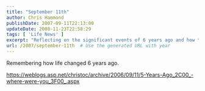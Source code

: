 ```yaml
---
title: "September 11th"
author: Chris Hammond
publishDate: 2007-09-11T22:13:00
updateDate: 2008-11-23T22:58:29
tags: [ 'Life News' ]
excerpt: "Reflecting on the significant events of 6 years ago and how they shaped our lives today. Join us in remembering the past at the linked blog post. #memories #reflection #anniversary"
url: /2007/september-11th  # Use the generated URL with year
---
```

<p>Remembering how life changed 6 years ago.</p> <p><a href="https://weblogs.asp.net/christoc/archive/2006/09/11/5-Years-Ago_2C00_-where-were-you_3F00_.aspx">https://weblogs.asp.net/christoc/archive/2006/09/11/5-Years-Ago_2C00_-where-were-you_3F00_.aspx</a></p>



